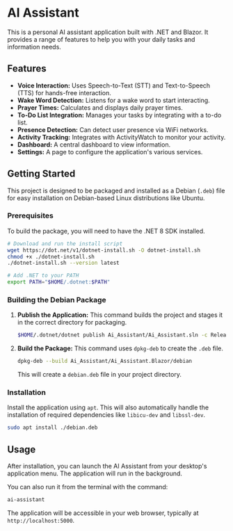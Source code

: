 # AI Assistant

This is a personal AI assistant application built with .NET and Blazor. It provides a range of features to help you with your daily tasks and information needs.

## Features

*   **Voice Interaction:** Uses Speech-to-Text (STT) and Text-to-Speech (TTS) for hands-free interaction.
*   **Wake Word Detection:** Listens for a wake word to start interacting.
*   **Prayer Times:** Calculates and displays daily prayer times.
*   **To-Do List Integration:** Manages your tasks by integrating with a to-do list.
*   **Presence Detection:** Can detect user presence via WiFi networks.
*   **Activity Tracking:** Integrates with ActivityWatch to monitor your activity.
*   **Dashboard:** A central dashboard to view information.
*   **Settings:** A page to configure the application's various services.

## Getting Started

This project is designed to be packaged and installed as a Debian (`.deb`) file for easy installation on Debian-based Linux distributions like Ubuntu.

### Prerequisites

To build the package, you will need to have the .NET 8 SDK installed.

```bash
# Download and run the install script
wget https://dot.net/v1/dotnet-install.sh -O dotnet-install.sh
chmod +x ./dotnet-install.sh
./dotnet-install.sh --version latest

# Add .NET to your PATH
export PATH="$HOME/.dotnet:$PATH"
```

### Building the Debian Package

1.  **Publish the Application:**
    This command builds the project and stages it in the correct directory for packaging.

    ```bash
    $HOME/.dotnet/dotnet publish Ai_Assistant/Ai_Assistant.sln -c Release -r linux-x64 --self-contained true -o Ai_Assistant/Ai_Assistant.Blazor/debian/opt/ai-assistant
    ```

2.  **Build the Package:**
    This command uses `dpkg-deb` to create the `.deb` file.

    ```bash
    dpkg-deb --build Ai_Assistant/Ai_Assistant.Blazor/debian
    ```

    This will create a `debian.deb` file in your project directory.

### Installation

Install the application using `apt`. This will also automatically handle the installation of required dependencies like `libicu-dev` and `libssl-dev`.

```bash
sudo apt install ./debian.deb
```

## Usage

After installation, you can launch the AI Assistant from your desktop's application menu. The application will run in the background.

You can also run it from the terminal with the command:

```bash
ai-assistant
```
The application will be accessible in your web browser, typically at `http://localhost:5000`.

